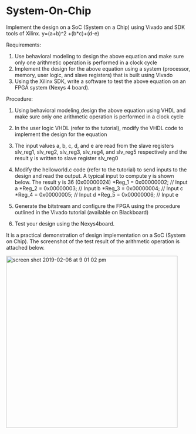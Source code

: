 # System-On-Chip

Implement the design on a SoC (System on a Chip) using Vivado and SDK tools of Xilinx.
y=(a+b)^2 +(b*c)+(d-e)

Requirements:
1. Use behavioral modeling to design the above equation and make sure only one arithmetic operation is performed in a clock cycle
2. Implement the design for the above equation using a system (processor, memory, user logic, and slave registers) that is built using Vivado
3. Using the Xilinx SDK, write a software to test the above equation on an FPGA system (Nexys 4 board).


Procedure:
1. Using behavioral modeling,design the above equation using VHDL and make sure only one arithmetic operation is performed in a clock cycle
2. In the user logic VHDL (refer to the tutorial), modify the VHDL code to implement the design for the equation
3. The input values a, b, c, d, and e are read from the slave registers slv_reg1, slv_reg2, slv_reg3, slv_reg4, and slv_reg5 respectively and the result y is written to slave register slv_reg0

4. Modify the helloworld.c code (refer to the tutorial) to send inputs to the design and read the output. A typical input to compute y is shown below. The result y is 36
(0x00000024)
     *Reg_1 = 0x00000002; // Input a
     *Reg_2 = 0x00000003; // Input b
     *Reg_3 = 0x00000004; // Input c
     *Reg_4 = 0x00000005; // Input d
    *Reg_5 = 0x00000006; // Input e
5. Generate the bitstream and configure the FPGA using the procedure outlined in the Vivado tutorial (available on Blackboard)
6. Test your design using the Nexys4board.

It is a practical demonstration of design implementation on a SoC (System on Chip). The screenshot of the test result of the arithmetic operation is attached below.

<img width="467" alt="screen shot 2019-02-06 at 9 01 02 pm" src="https://user-images.githubusercontent.com/33227826/52388117-9959e100-2a52-11e9-9ec3-f6db44196bc0.png">

